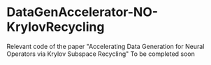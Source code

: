 # DataGenAccelerator-NO-KrylovRecycling
Relevant code of the paper "Accelerating Data Generation for Neural Operators via Krylov Subspace Recycling"
To be completed soon 
